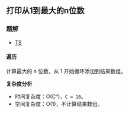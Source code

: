 ## 打印从1到最大的n位数
### 题解
+ [TS](../../ts/lcof/17.ts)

#### 遍历
计算最大的 n 位数，从 1 开始循环添加到结果数组。

**复杂度分析**
+ 时间复杂度：O(Cⁿ)，`C = 10`。
+ 空间复杂度：O(1)，不计算结果数组。